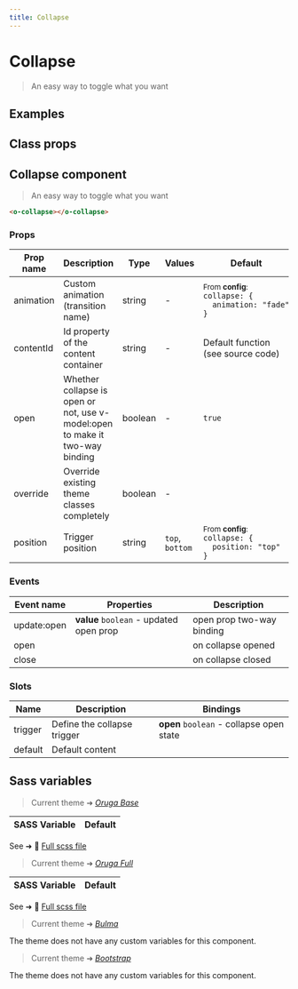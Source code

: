 ```yaml
---
title: Collapse
---
```


# Collapse

<div class="vp-doc">

> An easy way to toggle what you want

</div>

<div class="vp-example">

## Examples

<example-collapse />

</div>
<div class="vp-example">

## Class props

<inspector-collapse-viewer />

</div>

<div class="vp-doc">

## Collapse component

> An easy way to toggle what you want

```html
<o-collapse></o-collapse>
```

### Props

| Prop name | Description                                                                  | Type    | Values          | Default                                                                                                                                              |
| --------- | ---------------------------------------------------------------------------- | ------- | --------------- | ---------------------------------------------------------------------------------------------------------------------------------------------------- |
| animation | Custom animation (transition name)                                           | string  | -               | <div><small>From <b>config</b>:</small></div><code style='white-space: nowrap; padding: 0;'>collapse: {<br>&nbsp;&nbsp;animation: "fade"<br>}</code> |
| contentId | Id property of the content container                                         | string  | -               | Default function (see source code)                                                                                                                   |
| open      | Whether collapse is open or not, use v-model:open to make it two-way binding | boolean | -               | <code style='white-space: nowrap; padding: 0;'>true</code>                                                                                           |
| override  | Override existing theme classes completely                                   | boolean | -               |                                                                                                                                                      |
| position  | Trigger position                                                             | string  | `top`, `bottom` | <div><small>From <b>config</b>:</small></div><code style='white-space: nowrap; padding: 0;'>collapse: {<br>&nbsp;&nbsp;position: "top"<br>}</code>   |

### Events

| Event name  | Properties                              | Description               |
| ----------- | --------------------------------------- | ------------------------- |
| update:open | **value** `boolean` - updated open prop | open prop two-way binding |
| open        |                                         | on collapse opened        |
| close       |                                         | on collapse closed        |

### Slots

| Name    | Description                 | Bindings                                 |
| ------- | --------------------------- | ---------------------------------------- |
| trigger | Define the collapse trigger | **open** `boolean` - collapse open state |
| default | Default content             |                                          |

</div>

<div class="vp-doc">

## Sass variables

<div class="theme-orugabase">

> Current theme ➜ _[Oruga Base](https://github.com/oruga-ui/theme-oruga)_

| SASS Variable | Default |
| ------------- | ------- |

See ➜ 📄 [Full scss file](https://github.com/oruga-ui/theme-oruga/tree/main/src/assets/scss/components/_collapse.scss)

</div><div class="theme-orugafull">

> Current theme ➜ _[Oruga Full](https://github.com/oruga-ui/theme-oruga)_

| SASS Variable | Default |
| ------------- | ------- |

See ➜ 📄 [Full scss file](https://github.com/oruga-ui/theme-oruga/tree/main/src/assets/scss/components/_collapse.scss)

</div><div class="theme-bulma">

> Current theme ➜ _[Bulma](https://github.com/oruga-ui/theme-bulma)_

<p>The theme does not have any custom variables for this component.</p>
</div><div class="theme-bootstrap">

> Current theme ➜ _[Bootstrap](https://github.com/oruga-ui/theme-bootstrap)_

<p>The theme does not have any custom variables for this component.</p>
</div>

</div>
